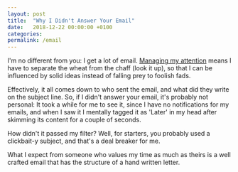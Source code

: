 ```yaml
---
layout: post
title:  "Why I Didn't Answer Your Email"
date:   2018-12-22 00:00:00 +0100
categories:
permalink: /email
---
```

I'm no different from you: I get a lot of email. [Managing my attention](/deep-work) means I have to separate the wheat from the chaff (look it up), so that I can be influenced by solid ideas instead of falling prey to foolish fads.

Effectively, it all comes down to who sent the email, and what did they write on the subject line. So, if I didn't answer your email, it's probably not personal: It took a while for me to see it, since I have no notifications for my emails, and when I saw it I mentally tagged it as 'Later' in my head after skimming its content for a couple of seconds.

How didn't it passed my filter? Well, for starters, you probably used a clickbait-y subject, and that's a deal breaker for me.

What I expect from someone who values my time as much as theirs is a well crafted email that has the structure of a hand written letter.
